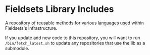 # Fieldsets Library Includes
A repository of reusable methods for various languages used within Fieldsets's infrastructure.

If you update add new code to this repository, you will want to run `/bin/fetch_latest.sh` to update any repositories that use the lib as a submodule.
